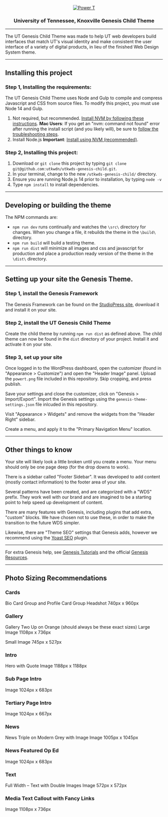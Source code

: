 <p align="center">
  <a href="https://www.utk.edu/">
    <img src="https://images.utk.edu/designsystem/2020/assets/i/icon-114x114.png" alt="Power T">
  </a>
</p>

<h3 align="center">University of Tennessee, Knoxville Genesis Child Theme</h3>

---

The UT Genesis Child Theme was made to help UT web developers build interfaces that match UT's visual identity and make consistent the user interface of a variety of digital products, in lieu of the finished Web Design System theme.

---

## Installing this project

### Step 1, Installing the requirements:

The UT Genesis Child Theme uses Node and Gulp to compile and compress Javascript and CSS from source files. To modify this project, you must use Node 14 and Gulp.

1. Not required, but recommended. [Install NVM by following these instructions](https://github.com/nvm-sh/nvm#installing-and-updating). **Mac Users**: If you get an "nvm: command not found" error after running the install script (and you likely will), be sure to [follow the troubleshooting steps](https://github.com/nvm-sh/nvm#troubleshooting-on-macos).
2. Install Node.js **Important**: [Install using NVM (recommended)](https://www.linode.com/docs/guides/how-to-install-use-node-version-manager-nvm/#using-nvm-to-install-node).

### Step 2, Installing this project:

1. Download or `git clone` this project by typing `git clone git@github.com:utkwdn/utkwds-genesis-child.git`.
2. In your terminal, change to the new `/utkwds-genesis-child/` directory.
3. Ensure you are running Node.js 14 prior to installation, by typing `node -v`
4. Type `npm install` to install dependencies.

---

## Developing or building the theme

The NPM commands are:

- `npm run dev` runs continually and watches the `\src\` directory for changes. When you change a file, it rebuilds the theme in the `\build\` directory.
- `npm run build` will build a testing theme.
- `npm run dist` will minimize all images and css and javascript for production and place a production ready version of the theme in the `\dist\` directory.

---

## Setting up your site the Genesis Theme.

### Step 1, install the Genesis Framework

The Genesis Framework can be found on the [StudioPress site](https://www.studiopress.com/themes/genesis/), download it and install it on your site.

### Step 2, install the UT Genesis Child Theme

Create the child theme by running `npm run dist` as defined above. The child theme can now be found in the `dist` directory of your project. Install it and activate it on your site.

### Step 3, set up your site

Once logged in to the WordPress dashboard, open the customizer (found in "Appearance > Customize") and open the "Header Image" panel. Upload the `powert.png` file included in this repository. Skip cropping, and press publish.

Save your settings and close the customizer, click on "Genesis > Import/Export". Import the Genesis settings using the `genesis-theme-settings.json` file inlcuded in this repository.

Visit "Appearance > Widgets" and remove the widgets from the "Header Right" sidebar.

Create a menu, and apply it to the "Primary Navigation Menu" location.

---

## Other things to know

Your site will likely look a little broken until you create a menu. Your menu should only be one page deep (for the drop downs to work).

There is a sidebar called "Footer Sidebar". It was developed to add content (mostly contact information) to the footer area of your site.

Several patterns have been created, and are categorized with a "WDS" prefix. They work well with our brand and are imagined to be a starting point to help speed up development of content.

There are many features with Genesis, including plugins that add extra, "custom" blocks. We have chosen not to use these, in order to make the transition to the future WDS simpler.

Likewise, there are "Theme SEO" settings that Genesis adds, however we recommend using the [Yoast SEO](https://wordpress.org/plugins/wordpress-seo/) plugin.

---

For extra Genesis help, see [Genesis Tutorials](https://genesistutorials.com) and the official [Genesis Resources](https://developer.wpengine.com).

---

## Photo Sizing Recommendations

### Cards
Bio Card Group and Profile Card Group
Headshot
740px x 960px

### Gallery
Gallery Two Up on Orange (should always be these exact sizes)
Large Image 
1108px x 736px

Small Image
745px x 527px

### Intro
Hero with Quote
Image
1188px x 1188px

### Sub Page Intro
Image
1024px x 683px

### Tertiary Page Intro
Image
1024px x 667px

### News
News Triple on Modern Grey with Image
Image 
1005px x 1045px

### News Featured Op Ed
Image 
1024px x 683px

### Text
Full Width – Text with Double Images
Image
572px x 572px

### Media Text Callout with Fancy Links
Image
1108px x 736px
